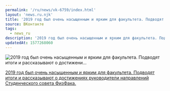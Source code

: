 ```yaml
---
permalink: '/ru/news/vk-6759/index.html'
layout: 'news.ru.njk'
title: '2019 год был очень насыщенным и ярким для факультета. Подводят итоги и рассказывают о достижени'
source: ВКонтакте
tags:
  - news_ru
description: '2019 год был очень насыщенным и ярким для факультета. Подводят итоги и рассказывают о достижени…'
updatedAt: 1577268060
---
```

![2019 год был очень насыщенным и ярким для факультета. Подводят итоги и рассказывают о достижени…](https://sun9-16.userapi.com/impg/c855624/v855624912/1a73f8/yVk2EKlESgk.jpg?size=1280x853&quality=96&proxy=1&sign=a8448da9c45416133f9c59567e5cc8a3&c_uniq_tag=MOCOHNbG2Rc8Mwn4zPPS4EiqXWANhhFdZcc9ZFI-4Kk&type=album)

[2019 год был очень насыщенным и ярким для факультета. Подводят итоги и рассказывают о достижениях руководители направлений Студенческого совета ФизФака.](https://m.vk.com/@physvsu-itogi-goda)
